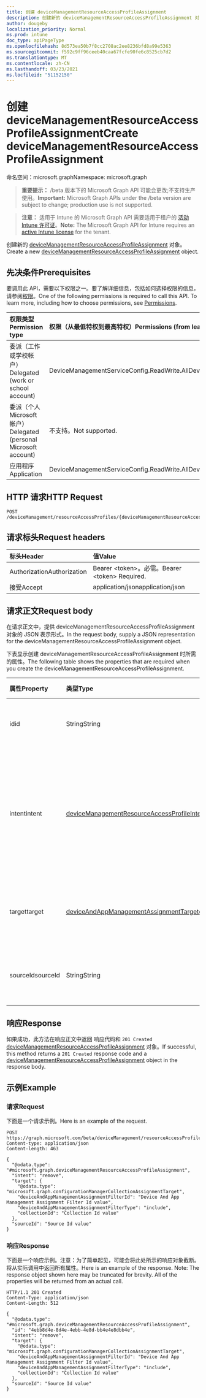 ```yaml
---
title: 创建 deviceManagementResourceAccessProfileAssignment
description: 创建新的 deviceManagementResourceAccessProfileAssignment 对象。
author: dougeby
localization_priority: Normal
ms.prod: intune
doc_type: apiPageType
ms.openlocfilehash: 8d573ea50b7f8cc2708ac2ee8236bfd8a99e5363
ms.sourcegitcommit: f592c9ff96ceeb40caa67fcfe90fe6c8525cb7d2
ms.translationtype: MT
ms.contentlocale: zh-CN
ms.lasthandoff: 03/23/2021
ms.locfileid: "51152150"
---
```

# <a name="create-devicemanagementresourceaccessprofileassignment"></a><span data-ttu-id="56a11-103">创建 deviceManagementResourceAccessProfileAssignment</span><span class="sxs-lookup"><span data-stu-id="56a11-103">Create deviceManagementResourceAccessProfileAssignment</span></span>

<span data-ttu-id="56a11-104">命名空间：microsoft.graph</span><span class="sxs-lookup"><span data-stu-id="56a11-104">Namespace: microsoft.graph</span></span>

> <span data-ttu-id="56a11-105">**重要提示：** /beta 版本下的 Microsoft Graph API 可能会更改;不支持生产使用。</span><span class="sxs-lookup"><span data-stu-id="56a11-105">**Important:** Microsoft Graph APIs under the /beta version are subject to change; production use is not supported.</span></span>

> <span data-ttu-id="56a11-106">**注意：** 适用于 Intune 的 Microsoft Graph API 需要适用于租户的 [活动 Intune 许可证](https://go.microsoft.com/fwlink/?linkid=839381)。</span><span class="sxs-lookup"><span data-stu-id="56a11-106">**Note:** The Microsoft Graph API for Intune requires an [active Intune license](https://go.microsoft.com/fwlink/?linkid=839381) for the tenant.</span></span>

<span data-ttu-id="56a11-107">创建新的 [deviceManagementResourceAccessProfileAssignment](../resources/intune-rapolicy-devicemanagementresourceaccessprofileassignment.md) 对象。</span><span class="sxs-lookup"><span data-stu-id="56a11-107">Create a new [deviceManagementResourceAccessProfileAssignment](../resources/intune-rapolicy-devicemanagementresourceaccessprofileassignment.md) object.</span></span>

## <a name="prerequisites"></a><span data-ttu-id="56a11-108">先决条件</span><span class="sxs-lookup"><span data-stu-id="56a11-108">Prerequisites</span></span>
<span data-ttu-id="56a11-p101">要调用此 API，需要以下权限之一。要了解详细信息，包括如何选择权限的信息，请参阅[权限](/graph/permissions-reference)。</span><span class="sxs-lookup"><span data-stu-id="56a11-p101">One of the following permissions is required to call this API. To learn more, including how to choose permissions, see [Permissions](/graph/permissions-reference).</span></span>

|<span data-ttu-id="56a11-111">权限类型</span><span class="sxs-lookup"><span data-stu-id="56a11-111">Permission type</span></span>|<span data-ttu-id="56a11-112">权限（从最低特权到最高特权）</span><span class="sxs-lookup"><span data-stu-id="56a11-112">Permissions (from least to most privileged)</span></span>|
|:---|:---|
|<span data-ttu-id="56a11-113">委派（工作或学校帐户）</span><span class="sxs-lookup"><span data-stu-id="56a11-113">Delegated (work or school account)</span></span>|<span data-ttu-id="56a11-114">DeviceManagementServiceConfig.ReadWrite.All</span><span class="sxs-lookup"><span data-stu-id="56a11-114">DeviceManagementServiceConfig.ReadWrite.All</span></span>|
|<span data-ttu-id="56a11-115">委派（个人 Microsoft 帐户）</span><span class="sxs-lookup"><span data-stu-id="56a11-115">Delegated (personal Microsoft account)</span></span>|<span data-ttu-id="56a11-116">不支持。</span><span class="sxs-lookup"><span data-stu-id="56a11-116">Not supported.</span></span>|
|<span data-ttu-id="56a11-117">应用程序</span><span class="sxs-lookup"><span data-stu-id="56a11-117">Application</span></span>|<span data-ttu-id="56a11-118">DeviceManagementServiceConfig.ReadWrite.All</span><span class="sxs-lookup"><span data-stu-id="56a11-118">DeviceManagementServiceConfig.ReadWrite.All</span></span>|

## <a name="http-request"></a><span data-ttu-id="56a11-119">HTTP 请求</span><span class="sxs-lookup"><span data-stu-id="56a11-119">HTTP Request</span></span>
<!-- {
  "blockType": "ignored"
}
-->
``` http
POST /deviceManagement/resourceAccessProfiles/{deviceManagementResourceAccessProfileBaseId}/assignments
```

## <a name="request-headers"></a><span data-ttu-id="56a11-120">请求标头</span><span class="sxs-lookup"><span data-stu-id="56a11-120">Request headers</span></span>
|<span data-ttu-id="56a11-121">标头</span><span class="sxs-lookup"><span data-stu-id="56a11-121">Header</span></span>|<span data-ttu-id="56a11-122">值</span><span class="sxs-lookup"><span data-stu-id="56a11-122">Value</span></span>|
|:---|:---|
|<span data-ttu-id="56a11-123">Authorization</span><span class="sxs-lookup"><span data-stu-id="56a11-123">Authorization</span></span>|<span data-ttu-id="56a11-124">Bearer &lt;token&gt;。必需。</span><span class="sxs-lookup"><span data-stu-id="56a11-124">Bearer &lt;token&gt; Required.</span></span>|
|<span data-ttu-id="56a11-125">接受</span><span class="sxs-lookup"><span data-stu-id="56a11-125">Accept</span></span>|<span data-ttu-id="56a11-126">application/json</span><span class="sxs-lookup"><span data-stu-id="56a11-126">application/json</span></span>|

## <a name="request-body"></a><span data-ttu-id="56a11-127">请求正文</span><span class="sxs-lookup"><span data-stu-id="56a11-127">Request body</span></span>
<span data-ttu-id="56a11-128">在请求正文中，提供 deviceManagementResourceAccessProfileAssignment 对象的 JSON 表示形式。</span><span class="sxs-lookup"><span data-stu-id="56a11-128">In the request body, supply a JSON representation for the deviceManagementResourceAccessProfileAssignment object.</span></span>

<span data-ttu-id="56a11-129">下表显示创建 deviceManagementResourceAccessProfileAssignment 时所需的属性。</span><span class="sxs-lookup"><span data-stu-id="56a11-129">The following table shows the properties that are required when you create the deviceManagementResourceAccessProfileAssignment.</span></span>

|<span data-ttu-id="56a11-130">属性</span><span class="sxs-lookup"><span data-stu-id="56a11-130">Property</span></span>|<span data-ttu-id="56a11-131">类型</span><span class="sxs-lookup"><span data-stu-id="56a11-131">Type</span></span>|<span data-ttu-id="56a11-132">说明</span><span class="sxs-lookup"><span data-stu-id="56a11-132">Description</span></span>|
|:---|:---|:---|
|<span data-ttu-id="56a11-133">id</span><span class="sxs-lookup"><span data-stu-id="56a11-133">id</span></span>|<span data-ttu-id="56a11-134">String</span><span class="sxs-lookup"><span data-stu-id="56a11-134">String</span></span>|<span data-ttu-id="56a11-135">工作分配的唯一标识符</span><span class="sxs-lookup"><span data-stu-id="56a11-135">Unique identifier for the Assignments</span></span>|
|<span data-ttu-id="56a11-136">intent</span><span class="sxs-lookup"><span data-stu-id="56a11-136">intent</span></span>|[<span data-ttu-id="56a11-137">deviceManagementResourceAccessProfileIntent</span><span class="sxs-lookup"><span data-stu-id="56a11-137">deviceManagementResourceAccessProfileIntent</span></span>](../resources/intune-rapolicy-devicemanagementresourceaccessprofileintent.md)|<span data-ttu-id="56a11-138">资源访问配置文件的分配意图。</span><span class="sxs-lookup"><span data-stu-id="56a11-138">The assignment intent for the resource access profile.</span></span> <span data-ttu-id="56a11-139">可取值为：`apply`、`remove`。</span><span class="sxs-lookup"><span data-stu-id="56a11-139">Possible values are: `apply`, `remove`.</span></span>|
|<span data-ttu-id="56a11-140">target</span><span class="sxs-lookup"><span data-stu-id="56a11-140">target</span></span>|[<span data-ttu-id="56a11-141">deviceAndAppManagementAssignmentTarget</span><span class="sxs-lookup"><span data-stu-id="56a11-141">deviceAndAppManagementAssignmentTarget</span></span>](../resources/intune-shared-deviceandappmanagementassignmenttarget.md)|<span data-ttu-id="56a11-142">资源访问配置文件的分配目标。</span><span class="sxs-lookup"><span data-stu-id="56a11-142">The assignment target for the resource access profile.</span></span>|
|<span data-ttu-id="56a11-143">sourceId</span><span class="sxs-lookup"><span data-stu-id="56a11-143">sourceId</span></span>|<span data-ttu-id="56a11-144">String</span><span class="sxs-lookup"><span data-stu-id="56a11-144">String</span></span>|<span data-ttu-id="56a11-145">工作分配的源的标识符。</span><span class="sxs-lookup"><span data-stu-id="56a11-145">The identifier of the source of the assignment.</span></span>|



## <a name="response"></a><span data-ttu-id="56a11-146">响应</span><span class="sxs-lookup"><span data-stu-id="56a11-146">Response</span></span>
<span data-ttu-id="56a11-147">如果成功，此方法在响应正文中返回 响应代码和 `201 Created` [deviceManagementResourceAccessProfileAssignment](../resources/intune-rapolicy-devicemanagementresourceaccessprofileassignment.md) 对象。</span><span class="sxs-lookup"><span data-stu-id="56a11-147">If successful, this method returns a `201 Created` response code and a [deviceManagementResourceAccessProfileAssignment](../resources/intune-rapolicy-devicemanagementresourceaccessprofileassignment.md) object in the response body.</span></span>

## <a name="example"></a><span data-ttu-id="56a11-148">示例</span><span class="sxs-lookup"><span data-stu-id="56a11-148">Example</span></span>

### <a name="request"></a><span data-ttu-id="56a11-149">请求</span><span class="sxs-lookup"><span data-stu-id="56a11-149">Request</span></span>
<span data-ttu-id="56a11-150">下面是一个请求示例。</span><span class="sxs-lookup"><span data-stu-id="56a11-150">Here is an example of the request.</span></span>
``` http
POST https://graph.microsoft.com/beta/deviceManagement/resourceAccessProfiles/{deviceManagementResourceAccessProfileBaseId}/assignments
Content-type: application/json
Content-length: 463

{
  "@odata.type": "#microsoft.graph.deviceManagementResourceAccessProfileAssignment",
  "intent": "remove",
  "target": {
    "@odata.type": "microsoft.graph.configurationManagerCollectionAssignmentTarget",
    "deviceAndAppManagementAssignmentFilterId": "Device And App Management Assignment Filter Id value",
    "deviceAndAppManagementAssignmentFilterType": "include",
    "collectionId": "Collection Id value"
  },
  "sourceId": "Source Id value"
}
```

### <a name="response"></a><span data-ttu-id="56a11-151">响应</span><span class="sxs-lookup"><span data-stu-id="56a11-151">Response</span></span>
<span data-ttu-id="56a11-p103">下面是一个响应示例。注意：为了简单起见，可能会将此处所示的响应对象截断。将从实际调用中返回所有属性。</span><span class="sxs-lookup"><span data-stu-id="56a11-p103">Here is an example of the response. Note: The response object shown here may be truncated for brevity. All of the properties will be returned from an actual call.</span></span>
``` http
HTTP/1.1 201 Created
Content-Type: application/json
Content-Length: 512

{
  "@odata.type": "#microsoft.graph.deviceManagementResourceAccessProfileAssignment",
  "id": "4ebb8d4e-8d4e-4ebb-4e8d-bb4e4e8dbb4e",
  "intent": "remove",
  "target": {
    "@odata.type": "microsoft.graph.configurationManagerCollectionAssignmentTarget",
    "deviceAndAppManagementAssignmentFilterId": "Device And App Management Assignment Filter Id value",
    "deviceAndAppManagementAssignmentFilterType": "include",
    "collectionId": "Collection Id value"
  },
  "sourceId": "Source Id value"
}
```





